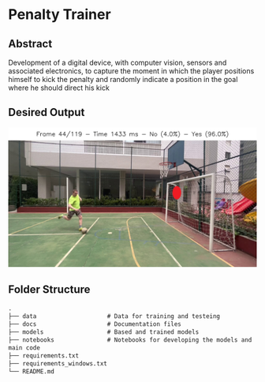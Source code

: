 # Penalty Trainer

## Abstract
Development of a digital device, with computer vision, sensors and associated electronics, to capture the moment in  which the player positions himself to kick the penalty and randomly indicate a position in the goal where he should direct his kick

## Desired Output
![Signal Simulation](docs/signal_simulation.jpg)

## Folder Structure
```
.
├── data                    # Data for training and testeing 
├── docs                    # Documentation files
├── models                  # Based and trained models
├── notebooks               # Notebooks for developing the models and main code
├── requirements.txt
├── requirements_windows.txt
└── README.md
```